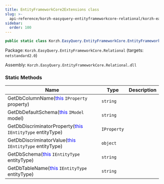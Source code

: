 ```yaml
---
title: EntityFrameworkCore2Extensions class
slug: >-
  api-reference/korzh-easyquery-entityframeworkcore-relational/korzh-easyquery-entityframeworkcore-namespace/entityframeworkcore2extensions-class
sidebar:
  order: 100
---
```


```csharp
public static class Korzh.EasyQuery.EntityFrameworkCore.EntityFrameworkCore2Extensions

```
Package: `Korzh.EasyQuery.EntityFrameworkCore.Relational` (targets: `netstandard2.0`)

Assembly: `Korzh.EasyQuery.EntityFrameworkCore.Relational.dll`

### Static Methods

| Name | Type | Description | 
| --- | --- | --- | 
| GetDbColumnName(<span style='color: blue'>this</span> `IProperty` property) | `string` |  | 
| GetDbDefaultSchema(<span style='color: blue'>this</span> `IModel` model) | `string` |  | 
| GetDbDiscriminatorProperty(<span style='color: blue'>this</span> `IEntityType` entityType) | `IProperty` |  | 
| GetDbDiscriminatorValue(<span style='color: blue'>this</span> `IEntityType` entityType) | `object` |  | 
| GetDbSchema(<span style='color: blue'>this</span> `IEntityType` entityType) | `string` |  | 
| GetDbTableName(<span style='color: blue'>this</span> `IEntityType` entityType) | `string` |  |
